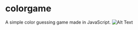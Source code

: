 # colorgame
A simple color guessing game made in JavaScript.
![Alt Text](https://github.com/mendezwin/disco-cards/raw/master/colorgam3.gif)